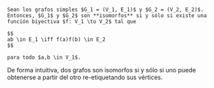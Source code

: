 ```ad-definition

Sean los grafos simples $G_1 = (V_1, E_1)$ y $G_2 = (V_2, E_2)$. Entonces, $G_1$ y $G_2$ son **isomorfos** si y sólo si existe una función biyectiva $f: V_1 \to V_2$ tal que

$$
ab \in E_1 \iff f(a)f(b) \in E_2
$$

para todo $a,b \in V_1$.

```

De forma intuitiva, dos grafos son isomorfos si y sólo si uno puede obtenerse a partir del otro re-etiquetando sus vértices.
